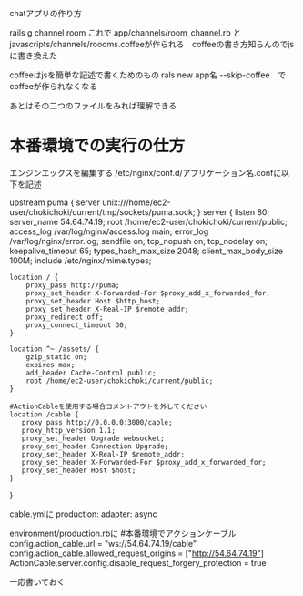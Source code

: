 chatアプリの作り方

rails g channel room
これで app/channels/room_channel.rb と　javascripts/channels/roooms.coffeeが作られる　coffeeの書き方知らんのでjsに書き換えた

coffeeはjsを簡単な記述で書くためのもの
rals new app名 --skip-coffee　でcoffeeが作られなくなる

あとはその二つのファイルをみれば理解できる


# 本番環境での実行の仕方
エンジンエックスを編集する
/etc/nginx/conf.d/アプリケーション名.confに以下を記述


upstream puma {
    server unix:///home/ec2-user/chokichoki/current/tmp/sockets/puma.sock;
}
server {
    listen       80;
    server_name  54.64.74.19;
    root /home/ec2-user/chokichoki/current/public;
    access_log  /var/log/nginx/access.log  main;
    error_log /var/log/nginx/error.log;
    sendfile            on;
    tcp_nopush          on;
    tcp_nodelay         on;
    keepalive_timeout   65;
    types_hash_max_size 2048;
    client_max_body_size 100M;
    include             /etc/nginx/mime.types;

    location / {
        proxy_pass http://puma;
        proxy_set_header X-Forwarded-For $proxy_add_x_forwarded_for;
        proxy_set_header Host $http_host;
        proxy_set_header X-Real-IP $remote_addr;
        proxy_redirect off;
        proxy_connect_timeout 30;
    }

    location ^~ /assets/ {
        gzip_static on;
        expires max;
        add_header Cache-Control public;
        root /home/ec2-user/chokichoki/current/public;
    }

    #ActionCableを使用する場合コメントアウトを外してください
    location /cable {
       proxy_pass http://0.0.0.0:3000/cable;
       proxy_http_version 1.1;
       proxy_set_header Upgrade websocket;
       proxy_set_header Connection Upgrade;
       proxy_set_header X-Real-IP $remote_addr;
       proxy_set_header X-Forwarded-For $proxy_add_x_forwarded_for;
       proxy_set_header Host $host;
    }
}


cable.ymlに
production:
  adapter: async

environment/production.rbに
#本番環境でアクションケーブル
  config.action_cable.url = "ws://54.64.74.19/cable" 
  config.action_cable.allowed_request_origins = ["http://54.64.74.19"]
  ActionCable.server.config.disable_request_forgery_protection = true

一応書いておく


